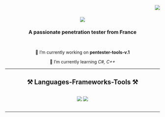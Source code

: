 <img align="right" src="https://visitor-badge.laobi.icu/badge?page_id=corquency.corquency" />

<h1 align="center">
    <img src="https://readme-typing-svg.herokuapp.com/?font=Righteous&size=35&center=true&vCenter=true&width=500&height=70&duration=4000&lines=root@kali~$:+whoami;corquency;" />
</h1>

<h3 align="center">A passionate penetration tester from France</h3>

<br/>

<div align="center">
    
 🔭 I’m currently working on **pentester-tools-v.1**
 
 🌱 I’m currently learning *C#, C++*
 
 <hr/>
 
<h2 align="center">⚒️ Languages-Frameworks-Tools ⚒️</h2>
<br/>
<div align="center">
    <img src="https://skillicons.dev/icons?i=html,css,github,git,javascript,python,java,mysql" />
    <img src="https://skillicons.dev/icons?i=kali,redhat,linux,windows,powershell" /><br>
</div>

<br/>
<hr/>

<br/>

